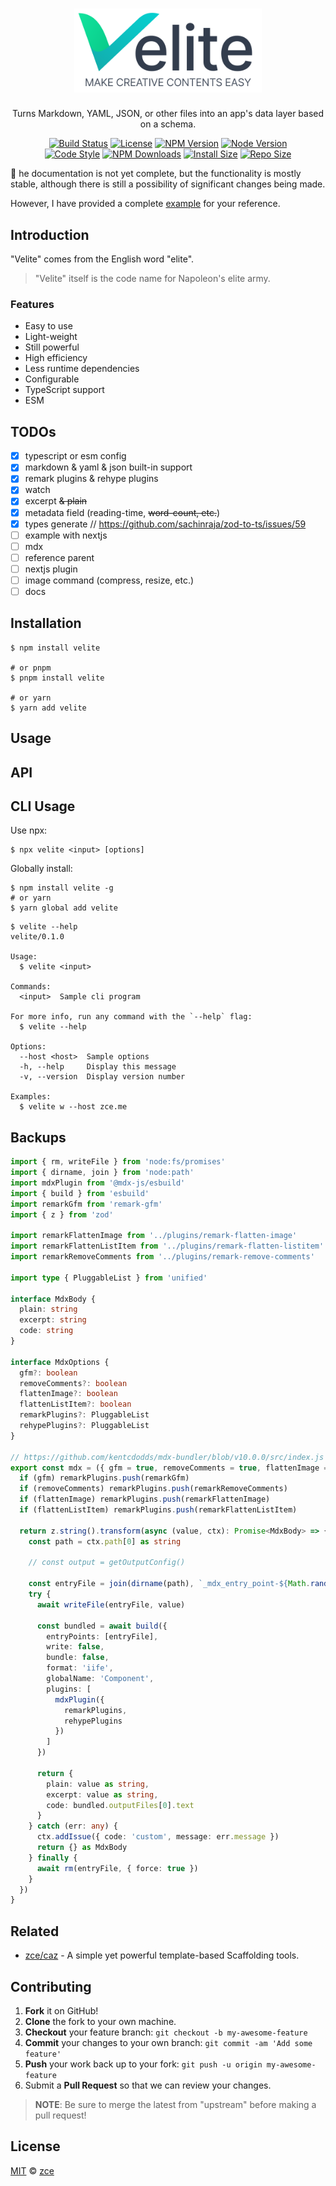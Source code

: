 <div align="center">
  <h1><a href="https://github.com/zce/velite"><img src="docs/logo.svg" width="300" alt="VELITE"></a></h1>
  <p>Turns Markdown, YAML, JSON, or other files into an app's data layer based on a schema.</p>
  <p>
    <a href="https://github.com/zce/velite/actions"><img src="https://img.shields.io/github/actions/workflow/status/zce/velite/main.yml" alt="Build Status"></a>
    <!-- <a href="https://codecov.io/gh/zce/velite"><img src="https://img.shields.io/codecov/c/github/zce/velite" alt="Coverage Status"></a> -->
    <a href="https://github.com/zce/velite/blob/master/LICENSE"><img src="https://img.shields.io/github/license/zce/velite" alt="License"></a>
    <a href="https://npm.im/velite"><img src="https://img.shields.io/npm/v/velite" alt="NPM Version"></a>
    <a href="https://npm.im/velite"><img src="https://img.shields.io/node/v/velite" alt="Node Version"></a>
    <br>
    <a href="https://standardjs.com"><img src="https://img.shields.io/badge/code_style-standard-brightgreen" alt="Code Style"></a>
    <a href="https://npm.im/velite"><img src="https://img.shields.io/npm/dm/velite" alt="NPM Downloads"></a>
    <a href="https://packagephobia.com/result?p=velite"><img src="https://packagephobia.com/badge?p=velite" alt="Install Size"></a>
    <a href="https://github.com/zce/velite"><img src="https://img.shields.io/github/repo-size/zce/velite" alt="Repo Size"></a>
    <!-- <a href="https://github.com/zce/velite"><img src="https://img.shields.io/librariesio/github/zce/velite" alt="Dependencies Status"></a> -->
  </p>
  <!-- <p><strong>English</strong> | <a href="readme.zh-cn.md">简体中文</a></p> -->
</div>

:construction: he documentation is not yet complete, but the functionality is mostly stable, although there is still a possibility of significant changes being made.

However, I have provided a complete [example](example) for your reference.

## Introduction

"Velite" comes from the English word "elite".

> "Velite" itself is the code name for Napoleon's elite army.

### Features

- Easy to use
- Light-weight
- Still powerful
- High efficiency
- Less runtime dependencies
- Configurable
- TypeScript support
- ESM

## TODOs

- [x] typescript or esm config
- [x] markdown & yaml & json built-in support
- [x] remark plugins & rehype plugins
- [x] watch
- [x] excerpt ~~& plain~~
- [x] metadata field (reading-time, ~~word-count, etc.~~)
- [x] types generate // https://github.com/sachinraja/zod-to-ts/issues/59
- [ ] example with nextjs
- [ ] mdx
- [ ] reference parent
- [ ] nextjs plugin
- [ ] image command (compress, resize, etc.)
- [ ] docs

## Installation

```shell
$ npm install velite

# or pnpm
$ pnpm install velite

# or yarn
$ yarn add velite
```

## Usage

<!-- TODO: Introduction of Usage -->

## API

<!-- TODO: Introduction of API -->

## CLI Usage

<!-- TODO: Introduction of CLI -->

Use npx:

```shell
$ npx velite <input> [options]
```

Globally install:

```shell
$ npm install velite -g
# or yarn
$ yarn global add velite
```

```shell
$ velite --help
velite/0.1.0

Usage:
  $ velite <input>

Commands:
  <input>  Sample cli program

For more info, run any command with the `--help` flag:
  $ velite --help

Options:
  --host <host>  Sample options
  -h, --help     Display this message
  -v, --version  Display version number

Examples:
  $ velite w --host zce.me
```

## Backups

```typescript
import { rm, writeFile } from 'node:fs/promises'
import { dirname, join } from 'node:path'
import mdxPlugin from '@mdx-js/esbuild'
import { build } from 'esbuild'
import remarkGfm from 'remark-gfm'
import { z } from 'zod'

import remarkFlattenImage from '../plugins/remark-flatten-image'
import remarkFlattenListItem from '../plugins/remark-flatten-listitem'
import remarkRemoveComments from '../plugins/remark-remove-comments'

import type { PluggableList } from 'unified'

interface MdxBody {
  plain: string
  excerpt: string
  code: string
}

interface MdxOptions {
  gfm?: boolean
  removeComments?: boolean
  flattenImage?: boolean
  flattenListItem?: boolean
  remarkPlugins?: PluggableList
  rehypePlugins?: PluggableList
}

// https://github.com/kentcdodds/mdx-bundler/blob/v10.0.0/src/index.js
export const mdx = ({ gfm = true, removeComments = true, flattenImage = true, flattenListItem = true, remarkPlugins = [], rehypePlugins = [] }: MdxOptions = {}) => {
  if (gfm) remarkPlugins.push(remarkGfm)
  if (removeComments) remarkPlugins.push(remarkRemoveComments)
  if (flattenImage) remarkPlugins.push(remarkFlattenImage)
  if (flattenListItem) remarkPlugins.push(remarkFlattenListItem)

  return z.string().transform(async (value, ctx): Promise<MdxBody> => {
    const path = ctx.path[0] as string

    // const output = getOutputConfig()

    const entryFile = join(dirname(path), `_mdx_entry_point-${Math.random()}.mdx`)
    try {
      await writeFile(entryFile, value)

      const bundled = await build({
        entryPoints: [entryFile],
        write: false,
        bundle: false,
        format: 'iife',
        globalName: 'Component',
        plugins: [
          mdxPlugin({
            remarkPlugins,
            rehypePlugins
          })
        ]
      })

      return {
        plain: value as string,
        excerpt: value as string,
        code: bundled.outputFiles[0].text
      }
    } catch (err: any) {
      ctx.addIssue({ code: 'custom', message: err.message })
      return {} as MdxBody
    } finally {
      await rm(entryFile, { force: true })
    }
  })
}
```

## Related

- [zce/caz](https://github.com/zce/caz) - A simple yet powerful template-based Scaffolding tools.

## Contributing

1. **Fork** it on GitHub!
2. **Clone** the fork to your own machine.
3. **Checkout** your feature branch: `git checkout -b my-awesome-feature`
4. **Commit** your changes to your own branch: `git commit -am 'Add some feature'`
5. **Push** your work back up to your fork: `git push -u origin my-awesome-feature`
6. Submit a **Pull Request** so that we can review your changes.

> **NOTE**: Be sure to merge the latest from "upstream" before making a pull request!

## License

[MIT](license) &copy; [zce](https://zce.me)

[actions-img]: https://img.shields.io/github/actions/workflow/status/zce/velite/main.yml
[actions-url]: https://github.com/zce/velite/actions
[license-img]: https://img.shields.io/github/license/zce/velite
[license-url]: https://github.com/zce/velite/blob/master/license
[version-img]: https://img.shields.io/npm/v/velite
[version-url]: https://npm.im/velite
[downloads-img]: https://img.shields.io/npm/dm/velite
[downloads-url]: https://npm.im/velite
[style-img]: https://img.shields.io/badge/code_style-standard-brightgreen
[style-url]: https://standardjs.com
